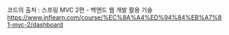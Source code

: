 코드의 출처 : 스프링 MVC 2편 - 백엔드 웹 개발 활용 기술
https://www.inflearn.com/course/%EC%8A%A4%ED%94%84%EB%A7%81-mvc-2/dashboard
